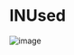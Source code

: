 # INUsed
![image](https://github.com/C-KOMACHI/INUsed/assets/79833638/92283222-b5ab-42e7-a18c-8a4c2ce09e07)
